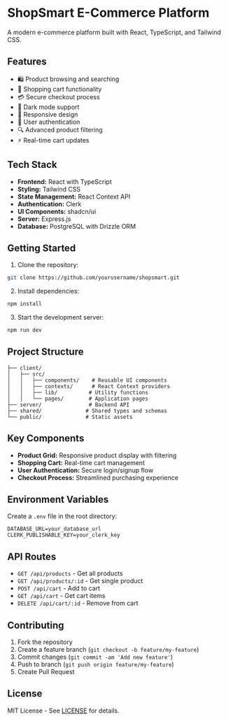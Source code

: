 
# ShopSmart E-Commerce Platform

A modern e-commerce platform built with React, TypeScript, and Tailwind CSS.

## Features

- 🛍️ Product browsing and searching
- 🛒 Shopping cart functionality
- 💳 Secure checkout process
- 🌙 Dark mode support
- 📱 Responsive design
- 🔐 User authentication
- 🔍 Advanced product filtering
- ⚡ Real-time cart updates

## Tech Stack

- **Frontend:** React with TypeScript
- **Styling:** Tailwind CSS
- **State Management:** React Context API
- **Authentication:** Clerk
- **UI Components:** shadcn/ui
- **Server:** Express.js
- **Database:** PostgreSQL with Drizzle ORM

## Getting Started

1. Clone the repository:
```bash
git clone https://github.com/yourusername/shopsmart.git
```

2. Install dependencies:
```bash
npm install
```

3. Start the development server:
```bash
npm run dev
```

## Project Structure

```
├── client/
│   ├── src/
│   │   ├── components/    # Reusable UI components
│   │   ├── contexts/      # React Context providers
│   │   ├── lib/          # Utility functions
│   │   └── pages/        # Application pages
├── server/               # Backend API
├── shared/              # Shared types and schemas
└── public/              # Static assets
```

## Key Components

- **Product Grid:** Responsive product display with filtering
- **Shopping Cart:** Real-time cart management
- **User Authentication:** Secure login/signup flow
- **Checkout Process:** Streamlined purchasing experience

## Environment Variables

Create a `.env` file in the root directory:

```env
DATABASE_URL=your_database_url
CLERK_PUBLISHABLE_KEY=your_clerk_key
```

## API Routes

- `GET /api/products` - Get all products
- `GET /api/products/:id` - Get single product
- `POST /api/cart` - Add to cart
- `GET /api/cart` - Get cart items
- `DELETE /api/cart/:id` - Remove from cart

## Contributing

1. Fork the repository
2. Create a feature branch (`git checkout -b feature/my-feature`)
3. Commit changes (`git commit -am 'Add new feature'`)
4. Push to branch (`git push origin feature/my-feature`)
5. Create Pull Request

## License

MIT License - See [LICENSE](LICENSE) for details.
